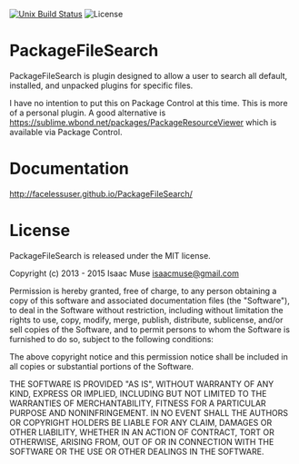 [![Unix Build Status][travis-image]][travis-link]
![License][license-image]
# PackageFileSearch
PackageFileSearch is plugin designed to allow a user to search all default, installed, and unpacked plugins for specific files.

I have no intention to put this on Package Control at this time.  This is more of a personal plugin.  A good alternative is https://sublime.wbond.net/packages/PackageResourceViewer which is available via Package Control.

# Documentation
http://facelessuser.github.io/PackageFileSearch/

# License

PackageFileSearch is released under the MIT license.

Copyright (c) 2013 - 2015 Isaac Muse <isaacmuse@gmail.com>

Permission is hereby granted, free of charge, to any person obtaining a copy of this software and associated documentation files (the "Software"), to deal in the Software without restriction, including without limitation the rights to use, copy, modify, merge, publish, distribute, sublicense, and/or sell copies of the Software, and to permit persons to whom the Software is furnished to do so, subject to the following conditions:

The above copyright notice and this permission notice shall be included in all copies or substantial portions of the Software.

THE SOFTWARE IS PROVIDED "AS IS", WITHOUT WARRANTY OF ANY KIND, EXPRESS OR IMPLIED, INCLUDING BUT NOT LIMITED TO THE WARRANTIES OF MERCHANTABILITY, FITNESS FOR A PARTICULAR PURPOSE AND NONINFRINGEMENT. IN NO EVENT SHALL THE AUTHORS OR COPYRIGHT HOLDERS BE LIABLE FOR ANY CLAIM, DAMAGES OR OTHER LIABILITY, WHETHER IN AN ACTION OF CONTRACT, TORT OR OTHERWISE, ARISING FROM, OUT OF OR IN CONNECTION WITH THE SOFTWARE OR THE USE OR OTHER DEALINGS IN THE SOFTWARE.

[travis-image]: https://img.shields.io/travis/facelessuser/PackageFileSearch/master.svg
[travis-link]: https://travis-ci.org/facelessuser/PackageFileSearch
[license-image]: https://img.shields.io/badge/license-MIT-blue.svg
